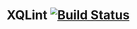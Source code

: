 XQLint [![Build Status](https://travis-ci.org/wcandillon/xqlint.png?branch=master)](https://travis-ci.org/wcandillon/xqlint)
============
